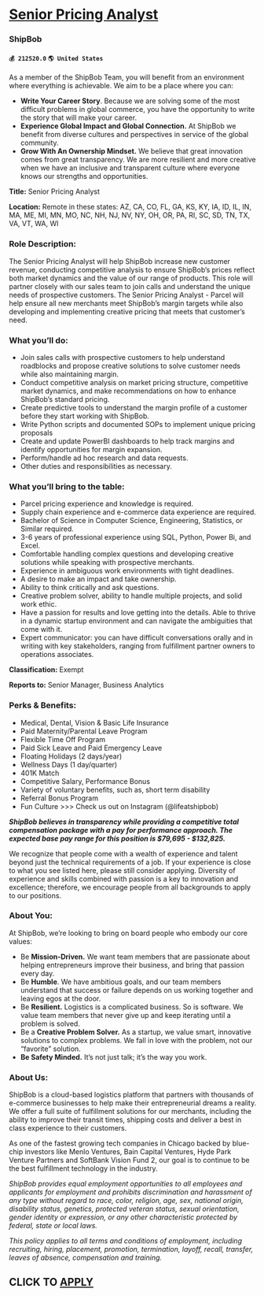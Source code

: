 # [Senior Pricing Analyst](https://www.remotewlb.com/apply/senior-pricing-analyst-64134)  
### ShipBob  
#### `💰 212520.0` `🌎 United States`  

As a member of the ShipBob Team, you will benefit from an environment where everything is achievable. We aim to be a place where you can:

  * **Write Your Career Story**. Because we are solving some of the most difficult problems in global commerce, you have the opportunity to write the story that will make your career.
  * **Experience Global Impact and Global Connection.** At ShipBob we benefit from diverse cultures and perspectives in service of the global community.
  * **Grow With An Ownership Mindset.** We believe that great innovation comes from great transparency. We are more resilient and more creative when we have an inclusive and transparent culture where everyone knows our strengths and opportunities.

**Title:** Senior Pricing Analyst

 **Location:** Remote in these states: AZ, CA, CO, FL, GA, KS, KY, IA, ID, IL, IN, MA, ME, MI, MN, MO, NC, NH, NJ, NV, NY, OH, OR, PA, RI, SC, SD, TN, TX, VA, VT, WA, WI

### Role Description:

The Senior Pricing Analyst will help ShipBob increase new customer revenue, conducting competitive analysis to ensure ShipBob’s prices reflect both market dynamics and the value of our range of products. This role will partner closely with our sales team to join calls and understand the unique needs of prospective customers. The Senior Pricing Analyst - Parcel will help ensure all new merchants meet ShipBob’s margin targets while also developing and implementing creative pricing that meets that customer’s need.

### What you’ll do:

  * Join sales calls with prospective customers to help understand roadblocks and propose creative solutions to solve customer needs while also maintaining margin. 
  * Conduct competitive analysis on market pricing structure, competitive market dynamics, and make recommendations on how to enhance ShipBob’s standard pricing.
  * Create predictive tools to understand the margin profile of a customer before they start working with ShipBob. 
  * Write Python scripts and documented SOPs to implement unique pricing proposals 
  * Create and update PowerBI dashboards to help track margins and identify opportunities for margin expansion. 
  * Perform/handle ad hoc research and data requests.
  * Other duties and responsibilities as necessary.

### What you’ll bring to the table:

  * Parcel pricing experience and knowledge is required.
  * Supply chain experience and e-commerce data experience are required.
  * Bachelor of Science in Computer Science, Engineering, Statistics, or Similar required.
  * 3-6 years of professional experience using SQL, Python, Power Bi, and Excel.
  * Comfortable handling complex questions and developing creative solutions while speaking with prospective merchants. 
  * Experience in ambiguous work environments with tight deadlines.
  * A desire to make an impact and take ownership. 
  * Ability to think critically and ask questions. 
  * Creative problem solver, ability to handle multiple projects, and solid work ethic.
  * Have a passion for results and love getting into the details. Able to thrive in a dynamic startup environment and can navigate the ambiguities that come with it.
  * Expert communicator: you can have difficult conversations orally and in writing with key stakeholders, ranging from fulfillment partner owners to operations associates.

**Classification:** Exempt

 **Reports to:** Senior Manager, Business Analytics

### Perks & Benefits:

  * Medical, Dental, Vision & Basic Life Insurance
  * Paid Maternity/Parental Leave Program
  * Flexible Time Off Program
  * Paid Sick Leave and Paid Emergency Leave
  * Floating Holidays (2 days/year)
  * Wellness Days (1 day/quarter)
  * 401K Match 
  * Competitive Salary, Performance Bonus
  * Variety of voluntary benefits, such as, short term disability
  * Referral Bonus Program
  * Fun Culture >>> Check us out on Instagram (@lifeatshipbob)

**_ShipBob believes in transparency while providing a competitive total compensation package with a pay for performance approach. The expected base pay range for this position is $79,695 - $132,825._**

We recognize that people come with a wealth of experience and talent beyond just the technical requirements of a job. If your experience is close to what you see listed here, please still consider applying. Diversity of experience and skills combined with passion is a key to innovation and excellence; therefore, we encourage people from all backgrounds to apply to our positions.

### About You:

At ShipBob, we’re looking to bring on board people who embody our core values:

  * Be **Mission-Driven.** We want team members that are passionate about helping entrepreneurs improve their business, and bring that passion every day.
  * Be **Humble**. We have ambitious goals, and our team members understand that success or failure depends on us working together and leaving egos at the door.
  * Be **Resilient.** Logistics is a complicated business. So is software. We value team members that never give up and keep iterating until a problem is solved.
  * Be a **Creative Problem Solver.** As a startup, we value smart, innovative solutions to complex problems. We fall in love with the problem, not our “favorite” solution.
  * **Be Safety Minded.** It’s not just talk; it’s the way you work.

### About Us:

ShipBob is a cloud-based logistics platform that partners with thousands of e-commerce businesses to help make their entrepreneurial dreams a reality. We offer a full suite of fulfillment solutions for our merchants, including the ability to improve their transit times, shipping costs and deliver a best in class experience to their customers.

As one of the fastest growing tech companies in Chicago backed by blue-chip investors like Menlo Ventures, Bain Capital Ventures, Hyde Park Venture Partners and SoftBank Vision Fund 2, our goal is to continue to be the best fulfillment technology in the industry.

_ShipBob provides equal employment opportunities to all employees and applicants for employment and prohibits discrimination and harassment of any type without regard to race, color, religion, age, sex, national origin, disability status, genetics, protected veteran status, sexual orientation, gender identity or expression, or any other characteristic protected by federal, state or local laws._

 _This policy applies to all terms and conditions of employment, including recruiting, hiring, placement, promotion, termination, layoff, recall, transfer, leaves of absence, compensation and training._

  
## CLICK TO [APPLY](https://www.remotewlb.com/apply/senior-pricing-analyst-64134)

